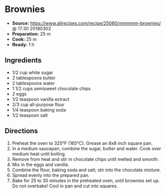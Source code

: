 # Brownies
 * **Source:** https://www.allrecipes.com/recipe/25080/mmmmm-brownies/ @ 17:30 20180302
 * **Preparation:** 25 m
 * **Cook:** 25 m
 * **Ready:** 1 h

## Ingredients
 * 1/2 cup white sugar
 * 2 tablespoons butter
 * 2 tablespoons water
 * 1 1/2 cups semisweet chocolate chips
 * 2 eggs
 * 1/2 teaspoon vanilla extract
 * 2/3 cup all-purpose flour
 * 1/4 teaspoon baking soda
 * 1/2 teaspoon salt 

## Directions
1) Preheat the oven to 325°F (165°C). Grease an 8x8 inch square pan.
2) In a medium saucepan, combine the sugar, butter and water. Cook over medium heat until boiling.
4) Remove from heat and stir in chocolate chips until melted and smooth.
5) Mix in the eggs and vanilla.
6) Combine the flour, baking soda and salt; stir into the chocolate mixture.
7) Spread evenly into the prepared pan.
3) Bake for 25 to 30 minutes in the preheated oven, until brownies set up. Do not overbake! Cool in pan and cut into squares.
